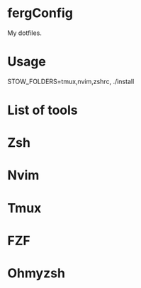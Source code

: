 # fergConfig

My dotfiles.

# Usage
STOW_FOLDERS=tmux,nvim,zshrc, ./install


# List of tools

# Zsh

# Nvim

# Tmux

# FZF

# Ohmyzsh
